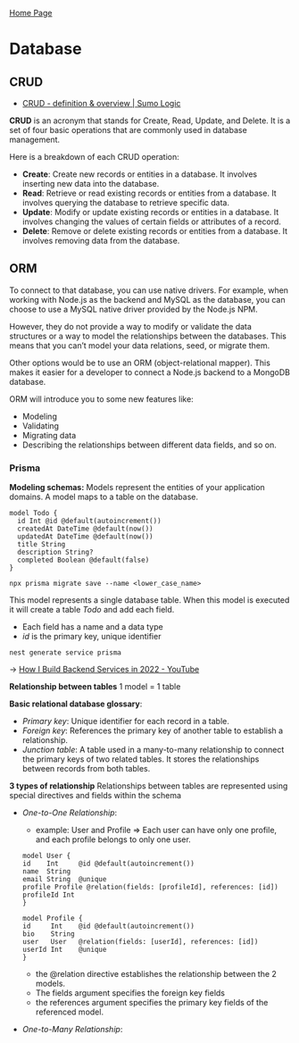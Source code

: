 [Home Page](./00_Documentation.md)
# Database

## CRUD
- [CRUD - definition & overview | Sumo Logic](https://www.sumologic.com/glossary/crud/#:~:text=CRUD%20Meaning%3A%20CRUD%20is%20an,%2C%20read%2C%20update%20and%20delete)

**CRUD** is an acronym that stands for Create, Read, Update, and Delete. It is a set of four basic operations that are commonly used in database management.

Here is a breakdown of each CRUD operation:
- **Create**: Create new records or entities in a database. It involves inserting new data into the database.
- **Read**: Retrieve or read existing records or entities from a database. It involves querying the database to retrieve specific data.
- **Update**: Modify or update existing records or entities in a database. It involves changing the values of certain fields or attributes of a record.
- **Delete**: Remove or delete existing records or entities from a database. It involves removing data from the database.

## ORM

To connect to that database, you can use native drivers. For example, when working with Node.js as the backend and MySQL as the database, you can choose to use a MySQL native driver provided by the Node.js NPM.

However, they do not provide a way to modify or validate the data structures or a way to model the relationships between the databases. This means that you can’t model your data relations, seed, or migrate them.

Other options would be to use an ORM (object-relational mapper). This makes it easier for a developer to connect a Node.js backend to a MongoDB database.

ORM will introduce you to some new features like:

- Modeling
- Validating
- Migrating data
- Describing the relationships between different data fields, and so on.

### Prisma
**Modeling schemas:**
Models represent the entities of your application domains. A model maps to a table on the database.

```
model Todo {
  id Int @id @default(autoincrement())
  createdAt DateTime @default(now())
  updatedAt DateTime @default(now())
  title String
  description String?
  completed Boolean @default(false)
}
```

`npx prisma migrate save --name <lower_case_name>`

This model represents a single database table. When this model is executed it will create a table *Todo* and add each field.
- Each field has a name and a data type
- *id* is the primary key, unique identifier


`nest generate service prisma`

-> [How I Build Backend Services in 2022 - YouTube](https://www.youtube.com/watch?v=twi33GVRazE)

**Relationship between tables**
1 model = 1 table

**Basic relational database glossary**:
* *Primary key*: Unique identifier for each record in a table.
* *Foreign key*: References the primary key of another table to establish a relationship.
* *Junction table*: A table used in a many-to-many relationship to connect the primary keys of two related tables. It stores the relationships between records from both tables.

**3 types of relationship**
Relationships between tables are represented using special directives and fields within the schema 
* *One-to-One Relationship*:
  * example: User and Profile => Each user can have only one profile, and each profile belongs to only one user.
  ```
  model User {
  id    Int     @id @default(autoincrement())
  name  String
  email String  @unique
  profile Profile @relation(fields: [profileId], references: [id])
  profileId Int
  }

  model Profile {
  id     Int    @id @default(autoincrement())
  bio    String
  user   User   @relation(fields: [userId], references: [id])
  userId Int    @unique
  }
  ```
  * the @relation directive establishes the relationship between the 2 models. 
  * The fields argument specifies the foreign key fields
  * the references argument specifies the primary key fields of the referenced model.

* *One-to-Many Relationship*:
